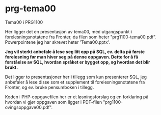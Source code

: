 # prg-tema00
Tema00 i PRG1100

Her ligger det en presentasjon av tema00, med utgangspunkt i forelesningsnotatene fra Fronter, da filen som heter "prg1100-tema00.pdf". Powerpointene jeg har skrevet heter 'Tema00.pptx'.

**Jeg vil sterkt anbefale å lese seg litt opp på SQL, ev. delta på første forelesning før man hiver seg på denne oppgaven. Dette for å få forståelse av SQL, hvordan språket er bygget opp, og hvordan det blir brukt.**

Det ligger to presentasjoner her i tillegg som kun presenterer SQL, jeg anbefaler å lese disse som et supplement til forelesningsnotatene fra Fronter, og ev. bruke pensumboken i tillegg.

Koden i PHP-oppgavefilen her er et løsningsforslag og en forklaring på hvordan vi gjør oppgaven som ligger i PDF-filen "prg1100-ovingsoppgave00.pdf".
